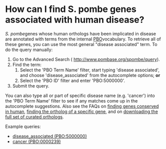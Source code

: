 # How can I find S. pombe genes associated with human disease?
<!-- pombase_categories: Orthology,Querying/Searching -->

*S. pombe*genes whose human orthologs have been implicated in disease
are annotated with terms from the internal
[PBO](/faqs/what-pbo-option-advanced-search)vocabulary. To retrieve all
of these genes, you can use the most general "disease associated" term.
To do the query manually:

1.  Go to the Advanced Search ( <http://www.pombase.org/spombe/query>).
2.  Find the term:
    1.  Select the 'PBO Term Name' filter, start typing 'disease
        associated', and choose 'disease\_associated' from the
        autocomplete options; **or**
    2.  Select the 'PBO ID' filter and enter 'PBO:5000000'.
3.  Submit the query.

You can also type all or part of specific disease name (e.g. 'cancer')
into the 'PBO Term Name' filter to see if any matches come up in the
autocomplete suggestions. Also see the FAQs on [finding genes conserved
in human](/faqs/how-can-i-find-all-s-pombe-genes-are-conserved-human),
[finding the ortholog of a specific
gene](/faqs/how-can-i-find-s-pombe-orthologs-human-gene), and on
[downloading the full set of curated
orthologs](/faqs/how-can-i-obtain-list-human-and-s-pombe-orthologs).

Example queries:

-   [disease\_associated
    (PBO:5000000)](/spombe/query/builder?filter=37&value=%5B%7B%22param%22:%7B%22filter_1%22:%7B%22filter%22:%2223%22,%22query%22:%22PBO:5000000%22%7D%7D,%22filter_count%22:%221%22%7D%5D)
-   [cancer
    (PBO:0000239)](/spombe/query/builder?filter=37&value=%5B%7B%22param%22:%7B%22filter_1%22:%7B%22filter%22:%2223%22,%22query%22:%22PBO:0000239%22%7D%7D,%22filter_count%22:%221%22%7D%5D)


